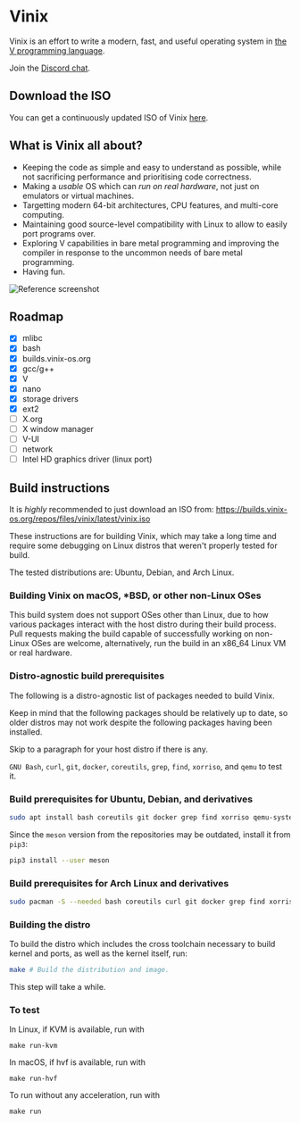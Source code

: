 # Vinix

Vinix is an effort to write a modern, fast, and useful operating system in [the V programming language](https://vlang.io).

Join the [Discord chat](https://discord.gg/S5Nm6ZDU38).

## Download the ISO

You can get a continuously updated ISO of Vinix [here](https://builds.vinix-os.org/repos/files/vinix/latest/vinix.iso).

## What is Vinix all about?

- Keeping the code as simple and easy to understand as possible, while not sacrificing
performance and prioritising code correctness.
- Making a *usable* OS which can *run on real hardware*, not just on emulators or
virtual machines.
- Targetting modern 64-bit architectures, CPU features, and multi-core computing.
- Maintaining good source-level compatibility with Linux to allow to easily port programs over.
- Exploring V capabilities in bare metal programming and improving the compiler in response to the uncommon needs of bare metal programming.
- Having fun.

![Reference screenshot](/screenshot.png?raw=true "Reference screenshot")

## Roadmap

- [x] mlibc
- [x] bash
- [x] builds.vinix-os.org
- [x] gcc/g++
- [x] V
- [x] nano
- [x] storage drivers
- [x] ext2
- [ ] X.org
- [ ] X window manager
- [ ] V-UI
- [ ] network
- [ ] Intel HD graphics driver (linux port)

## Build instructions

It is *highly* recommended to just download an ISO from:
https://builds.vinix-os.org/repos/files/vinix/latest/vinix.iso

These instructions are for building Vinix, which may take a long time and
require some debugging on Linux distros that weren't properly tested
for build.

The tested distributions are: Ubuntu, Debian, and Arch Linux.

### Building Vinix on macOS, *BSD, or other non-Linux OSes

This build system does not support OSes other than Linux, due to how various packages
interact with the host distro during their build process. Pull requests making the build
capable of successfully working on non-Linux OSes are welcome, alternatively,
run the build in an x86_64 Linux VM or real hardware.

### Distro-agnostic build prerequisites

The following is a distro-agnostic list of packages needed to build Vinix.

Keep in mind that the following packages should be relatively up to date, so
older distros may not work despite the following packages having been
installed.

Skip to a paragraph for your host distro if there is any.

`GNU Bash`, `curl`, `git`, `docker`, `coreutils`, `grep`, `find`, `xorriso`,
and `qemu` to test it.

### Build prerequisites for Ubuntu, Debian, and derivatives
```bash
sudo apt install bash coreutils git docker grep find xorriso qemu-system-x86
```

Since the `meson` version from the repositories may be outdated, install it from `pip3`:
```bash
pip3 install --user meson
```

### Build prerequisites for Arch Linux and derivatives
```bash
sudo pacman -S --needed bash coreutils curl git docker grep find xorriso qemu
```

### Building the distro

To build the distro which includes the cross toolchain necessary
to build kernel and ports, as well as the kernel itself, run:

```bash
make # Build the distribution and image.
```

This step will take a while.

### To test

In Linux, if KVM is available, run with

```
make run-kvm
```

In macOS, if hvf is available, run with

```
make run-hvf
```

To run without any acceleration, run with

```
make run
```
